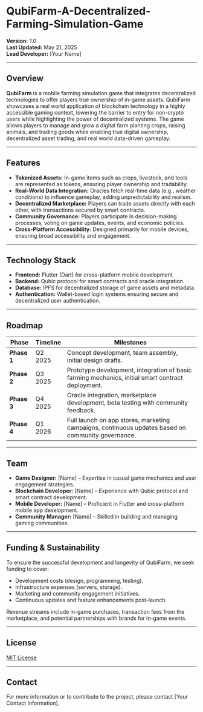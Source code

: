 # QubiFarm-A-Decentralized-Farming-Simulation-Game
**Version:** 1.0  
**Last Updated:** May 21, 2025  
**Lead Developer:** [Your Name]

---

##  Overview

**QubiFarm** is a mobile farming simulation game that integrates decentralized technologies to offer players true ownership of in-game assets. QubiFarm showcases a real world application of blockchain technology in a highly accessible gaming context, lowering the barrier to entry for non-crypto users while highlighting the power of decentralized systems. The game allows players to manage and grow a digital farm planting crops, raising animals, and trading goods while enabling true digital ownership, decentralized asset trading, and real world data-driven gameplay.

---

##  Features

- **Tokenized Assets:** In-game items such as crops, livestock, and tools are represented as tokens, ensuring player ownership and tradability.
- **Real-World Data Integration:** Oracles fetch real-time data (e.g., weather conditions) to influence gameplay, adding unpredictability and realism.
- **Decentralized Marketplace:** Players can trade assets directly with each other, with transactions secured by smart contracts.
- **Community Governance:** Players participate in decision-making processes, voting on game updates, events, and economic policies.
- **Cross-Platform Accessibility:** Designed primarily for mobile devices, ensuring broad accessibility and engagement.

---

##  Technology Stack

- **Frontend:** Flutter (Dart) for cross-platform mobile development.
- **Backend:** Qubic protocol for smart contracts and oracle integration.
- **Database:** IPFS for decentralized storage of game assets and metadata.
- **Authentication:** Wallet-based login systems ensuring secure and decentralized user authentication.

---

##  Roadmap

| Phase | Timeline | Milestones |
|-------|----------|------------|
| **Phase 1** | Q2 2025 | Concept development, team assembly, initial design drafts. |
| **Phase 2** | Q3 2025 | Prototype development, integration of basic farming mechanics, initial smart contract deployment. |
| **Phase 3** | Q4 2025 | Oracle integration, marketplace development, beta testing with community feedback. |
| **Phase 4** | Q1 2026 | Full launch on app stores, marketing campaigns, continuous updates based on community governance. |

---

##  Team

- **Game Designer:** [Name] – Expertise in casual game mechanics and user engagement strategies.
- **Blockchain Developer:** [Name] – Experience with Qubic protocol and smart contract development.
- **Mobile Developer:** [Name] – Proficient in Flutter and cross-platform mobile app development.
- **Community Manager:** [Name] – Skilled in building and managing gaming communities.

---

##  Funding & Sustainability

To ensure the successful development and longevity of QubiFarm, we seek funding to cover:

- Development costs (design, programming, testing).
- Infrastructure expenses (servers, storage).
- Marketing and community engagement initiatives.
- Continuous updates and feature enhancements post-launch.

Revenue streams include in-game purchases, transaction fees from the marketplace, and potential partnerships with brands for in-game events.

---

##  License

[MIT License](LICENSE)

---

##  Contact

For more information or to contribute to the project, please contact [Your Contact Information].
